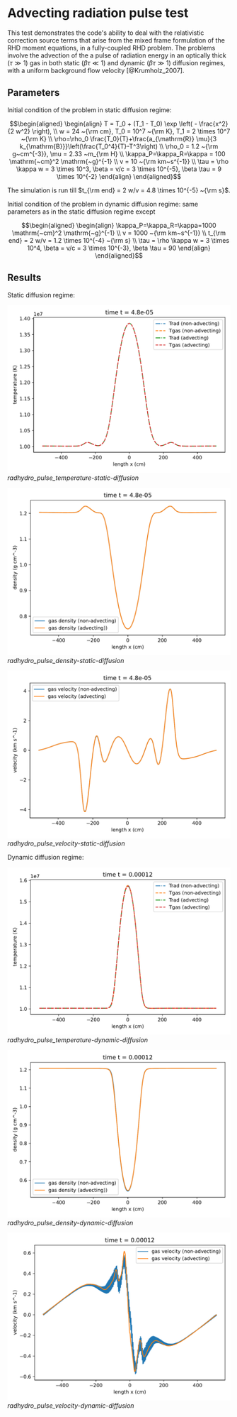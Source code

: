 # Advecting radiation pulse test

This test demonstrates the code's ability to deal with the relativistic correction source terms that arise from the mixed frame formulation of the RHD moment equations, in a fully-coupled RHD problem. The problems involve the advection of the a pulse of radiation energy in an optically thick ($\tau \gg 1$) gas in both static ($\beta \tau \ll 1$) and dynamic ($\beta \tau \gg 1$) diffusion regimes, with a uniform background flow velocity [@Krumholz_2007].

## Parameters

Initial condition of the problem in static diffusion regime:

$$\begin{aligned}
\begin{align}
T = T_0 + (T_1 - T_0) \exp \left( - \frac{x^2}{2 w^2} \right), \\
w = 24 ~{\rm cm}, T_0 = 10^7 ~{\rm K}, T_1 = 2 \times 10^7 ~{\rm K} \\
\rho=\rho_0 \frac{T_0}{T}+\frac{a_{\mathrm{R}} \mu}{3 k_{\mathrm{B}}}\left(\frac{T_0^4}{T}-T^3\right) \\
\rho_0 = 1.2 ~{\rm g~cm^{-3}}, \mu = 2.33 ~m_{\rm H} \\
\kappa_P=\kappa_R=\kappa = 100 \mathrm{~cm}^2 \mathrm{~g}^{-1} \\
v = 10 ~{\rm km~s^{-1}} \\
\tau = \rho \kappa w = 3 \times 10^3, \beta = v/c = 3 \times 10^{-5}, \beta \tau = 9 \times 10^{-2}
\end{align}
\end{aligned}$$

The simulation is run till $t_{\rm end} = 2 w/v = 4.8 \times 10^{-5} ~{\rm s}$.

Initial condition of the problem in dynamic diffusion regime: same parameters as in the static diffusion regime except

$$\begin{aligned}
\begin{align}
\kappa_P=\kappa_R=\kappa=1000 \mathrm{~cm}^2 \mathrm{~g}^{-1} \\
v = 1000 ~{\rm km~s^{-1}} \\
t_{\rm end} = 2 w/v = 1.2 \times 10^{-4} ~{\rm s} \\
\tau = \rho \kappa w = 3 \times 10^4, \beta = v/c = 3 \times 10^{-3}, \beta \tau = 90
\end{align}
\end{aligned}$$

## Results

Static diffusion regime:

![](attach/radhydro_pulse_temperature-1.png)
*radhydro_pulse_temperature-static-diffusion*

![](attach/radhydro_pulse_density-1.png)
*radhydro_pulse_density-static-diffusion*

![](attach/radhydro_pulse_velocity-1.png)
*radhydro_pulse_velocity-static-diffusion*

Dynamic diffusion regime:

![](attach/radhydro_pulse_temperature.png)
*radhydro_pulse_temperature-dynamic-diffusion*

![](attach/radhydro_pulse_density.png)
*radhydro_pulse_density-dynamic-diffusion*

![](attach/radhydro_pulse_velocity.png)
*radhydro_pulse_velocity-dynamic-diffusion*
